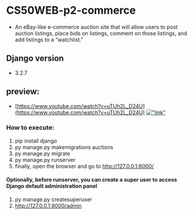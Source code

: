 # CS50WEB-p2-commerce

- An eBay-like e-commerce auction site that will allow users to post auction listings, place bids on listings, comment on those listings, and add listings to a “watchlist.”

## Django version
- 3.2.7

## preview:
- [https://www.youtube.com/watch?v=uTUh2L_D24U](https://www.youtube.com/watch?v=uTUh2L_D24U)
[!["link"](https://i.ytimg.com/vi/uTUh2L_D24U/maxresdefault.jpg)](https://www.youtube.com/watch?v=uTUh2L_D24U)

### How to execute:
1. pip install django
2. py manage.py makemigrations auctions
3. py manage.py migrate
4. py manage.py runserver
5. finally, open the browser and go to http://127.0.0.1:8000/


#### Optionally, before runserver, you can create a super user to access Django default administration panel
1. py manage.py createsuperuser
2. http://127.0.0.1:8000/admin

